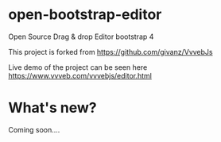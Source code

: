 # open-bootstrap-editor
Open Source Drag &amp; drop Editor bootstrap 4

This project is forked from <https://github.com/givanz/VvvebJs>

Live demo of the project can be seen here <https://www.vvveb.com/vvvebjs/editor.html>


# What's new?

Coming soon....


